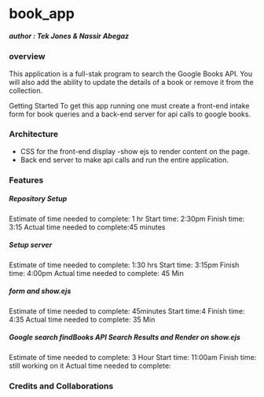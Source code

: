 # book_app

##### author : Tek Jones & Nassir Abegaz

### overview 
This application is a full-stak program to search the Google Books API. You will also add the ability to update the details of a book or remove it from the collection.

Getting Started
To get this app running one must create a front-end intake form for book queries and a back-end server for api calls to google books.

### Architecture
- CSS for the front-end display 
 -show ejs to render content on the page. 
- Back end server to make api calls and run the entire application.


### Features
##### Repository Setup
Estimate of time needed to complete: 1 hr
Start time: 2:30pm
Finish time: 3:15
Actual time needed to complete:45 minutes

##### Setup server
Estimate of time needed to complete: 1:30 hrs
Start time: 3:15pm
Finish time: 4:00pm
Actual time needed to complete: 45 Min

##### form  and show.ejs
Estimate of time needed to complete: 45minutes
Start time:4
Finish time: 4:35
Actual time needed to complete: 35 Min


##### Google search  findBooks API Search Results and  Render on show.ejs
Estimate of time needed to complete: 3 Hour
Start time: 11:00am
Finish time:   still working on it 
Actual time needed to complete: 

### Credits and Collaborations

